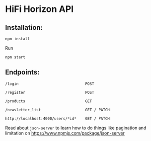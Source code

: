 # HiFi Horizon API

## Installation:

```
npm install
```

Run

```
npm start
```

## Endpoints:
```
/login                              POST
```
```
/register                           POST
```
```
/products                           GET
```
```
/newsletter_list                    GET / PATCH
```
```
http://localhost:4000/users/*id*    GET / PATCH
```

Read about `json-server` to learn how to do things like pagination and limitation on https://www.npmjs.com/package/json-server

